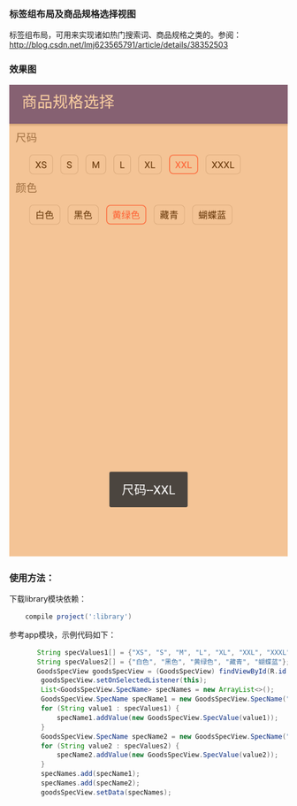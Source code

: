 ### 标签组布局及商品规格选择视图
标签组布局，可用来实现诸如热门搜索词、商品规格之类的。参阅：http://blog.csdn.net/lmj623565791/article/details/38352503

### 效果图
![图](Screenshot.png)
### 使用方法：
下载library模块依赖：
```groovy
    compile project(':library')
```
参考app模块，示例代码如下：
```java
       String specValues1[] = {"XS", "S", "M", "L", "XL", "XXL", "XXXL"};
       String specValues2[] = {"白色", "黑色", "黄绿色", "藏青", "蝴蝶蓝"};
       GoodsSpecView goodsSpecView = (GoodsSpecView) findViewById(R.id.goods_spec);
        goodsSpecView.setOnSelectedListener(this);
        List<GoodsSpecView.SpecName> specNames = new ArrayList<>();
        GoodsSpecView.SpecName specName1 = new GoodsSpecView.SpecName("尺码");
        for (String value1 : specValues1) {
            specName1.addValue(new GoodsSpecView.SpecValue(value1));
        }
        GoodsSpecView.SpecName specName2 = new GoodsSpecView.SpecName("颜色");
        for (String value2 : specValues2) {
            specName2.addValue(new GoodsSpecView.SpecValue(value2));
        }
        specNames.add(specName1);
        specNames.add(specName2);
        goodsSpecView.setData(specNames);

```